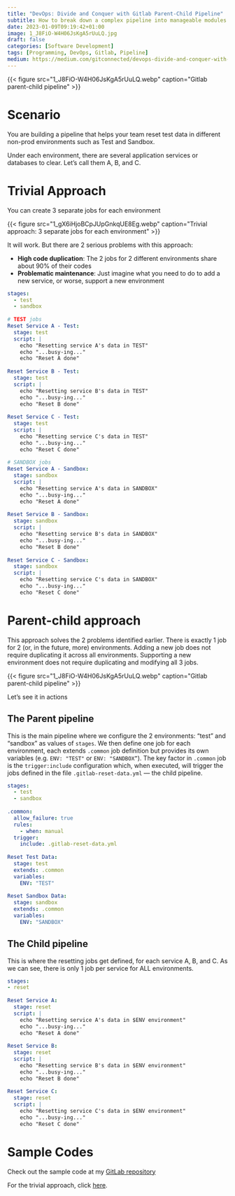 ```yaml
---
title: "DevOps: Divide and Conquer with Gitlab Parent-Child Pipeline"
subtitle: How to break down a complex pipeline into manageable modules
date: 2023-01-09T09:19:42+01:00
image: 1_J8FiO-W4H06JsKgA5rUuLQ.jpg
draft: false
categories: [Software Development]
tags: [Programming, DevOps, Gitlab, Pipeline]
medium: https://medium.com/gitconnected/devops-divide-and-conquer-with-gitlab-parent-child-pipeline-da6fbe96de5d
---
```


{{< figure src="1_J8FiO-W4H06JsKgA5rUuLQ.webp" caption="Gitlab parent-child pipeline" >}}


# Scenario

You are building a pipeline that helps your team reset test data in different non-prod environments such as Test and Sandbox.

Under each environment, there are several application services or databases to clear. Let’s call them A, B, and C.

# Trivial Approach

You can create 3 separate jobs for each environment

{{< figure src="1_gX6iHjoBCpJUpGnkqUE8Eg.webp" caption="Trivial approach: 3 separate jobs for each environment" >}}


It will work. But there are 2 serious problems with this approach:

*   **High code duplication**: The 2 jobs for 2 different environments share about 90% of their codes
*   **Problematic maintenance**: Just imagine what you need to do to add a new service, or worse, support a new environment

```yaml
stages:  
  - test  
  - sandbox  
  
# TEST jobs   
Reset Service A - Test:  
  stage: test  
  script: |  
    echo "Resetting service A's data in TEST"  
    echo "...busy-ing..."  
    echo "Reset A done"  
  
Reset Service B - Test:  
  stage: test  
  script: |  
    echo "Resetting service B's data in TEST"  
    echo "...busy-ing..."  
    echo "Reset B done"  
  
Reset Service C - Test:  
  stage: test  
  script: |  
    echo "Resetting service C's data in TEST"  
    echo "...busy-ing..."  
    echo "Reset C done"  
  
# SANDBOX jobs   
Reset Service A - Sandbox:  
  stage: sandbox  
  script: |  
    echo "Resetting service A's data in SANDBOX"  
    echo "...busy-ing..."  
    echo "Reset A done"  
  
Reset Service B - Sandbox:  
  stage: sandbox  
  script: |  
    echo "Resetting service B's data in SANDBOX"  
    echo "...busy-ing..."  
    echo "Reset B done"  
  
Reset Service C - Sandbox:  
  stage: sandbox  
  script: |  
    echo "Resetting service C's data in SANDBOX"  
    echo "...busy-ing..."  
    echo "Reset C done"
```

# Parent-child approach

This approach solves the 2 problems identified earlier. There is exactly 1 job for 2 (or, in the future, more) environments. Adding a new job does not require duplicating it across all environments. Supporting a new environment does not require duplicating and modifying all 3 jobs.

{{< figure src="1_J8FiO-W4H06JsKgA5rUuLQ.webp" caption="Gitlab parent-child pipeline" >}}


Let’s see it in actions

## The Parent pipeline

This is the main pipeline where we configure the 2 environments: “test” and “sandbox” as values of `stages`. We then define one job for each environment, each extends `.common` job definition but provides its own variables (e.g. `ENV: "TEST"` or `ENV: "SANDBOX”`). The key factor in `.common` job is the `trigger:include` configuration which, when executed, will trigger the jobs defined in the file `.gitlab-reset-data.yml` — the child pipeline.

```yaml
stages:  
  - test  
  - sandbox  
  
.common:  
  allow_failure: true  
  rules:  
    - when: manual  
  trigger:  
    include: .gitlab-reset-data.yml  
    
Reset Test Data:  
  stage: test  
  extends: .common  
  variables:  
    ENV: "TEST"  
    
Reset Sandbox Data:  
  stage: sandbox  
  extends: .common  
  variables:  
    ENV: "SANDBOX"
```

## The Child pipeline

This is where the resetting jobs get defined, for each service A, B, and C. As we can see, there is only 1 job per service for ALL environments.

```yaml
stages:  
- reset  
  
Reset Service A:  
  stage: reset  
  script: |  
    echo "Resetting service A's data in $ENV environment"  
    echo "...busy-ing..."  
    echo "Reset A done"  
  
Reset Service B:  
  stage: reset  
  script: |  
    echo "Resetting service B's data in $ENV environment"  
    echo "...busy-ing..."  
    echo "Reset B done"  
  
Reset Service C:  
  stage: reset  
  script: |  
    echo "Resetting service C's data in $ENV environment"  
    echo "...busy-ing..."  
    echo "Reset C done"
```

# Sample Codes

Check out the sample code at my [GitLab repository](https://gitlab.com/geraldnguyen/parent-child-pipeline)

For the trivial approach, click [here](https://gitlab.com/geraldnguyen/parent-child-pipeline/-/tree/trivial_approach).